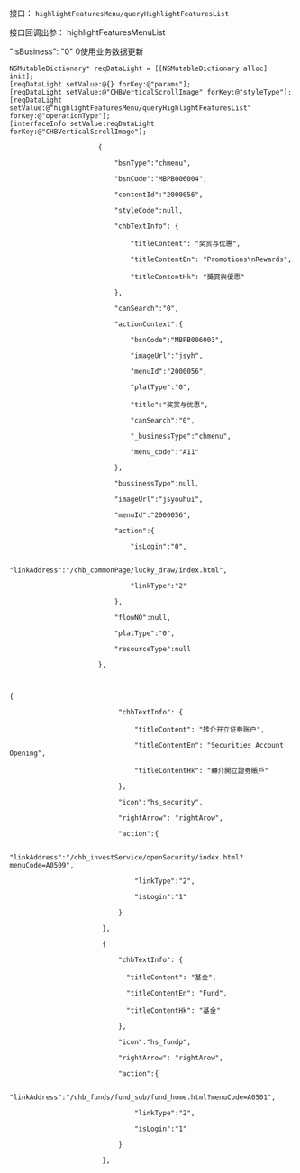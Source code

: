 
接口：
`highlightFeaturesMenu/queryHighlightFeaturesList`

接口回调出参：
highlightFeaturesMenuList

"isBusiness": "0"  0使用业务数据更新

    NSMutableDictionary* reqDataLight = [[NSMutableDictionary alloc] init];
    [reqDataLight setValue:@{} forKey:@"params"];
    [reqDataLight setValue:@"CHBVerticalScrollImage" forKey:@"styleType"];
    [reqDataLight setValue:@"highlightFeaturesMenu/queryHighlightFeaturesList" forKey:@"operationType"];
    [interfaceInfo setValue:reqDataLight forKey:@"CHBVerticalScrollImage"];


```
                      {

                          "bsnType":"chmenu",

                          "bsnCode":"MBPB006004",

                          "contentId":"2000056",

                          "styleCode":null,

                          "chbTextInfo": {

                              "titleContent": "奖赏与优惠",

                              "titleContentEn": "Promotions\nRewards",

                              "titleContentHk": "獎賞與優惠"

                          },

                          "canSearch":"0",

                          "actionContext":{

                              "bsnCode":"MBPB006003",

                              "imageUrl":"jsyh",

                              "menuId":"2000056",

                              "platType":"0",

                              "title":"奖赏与优惠",

                              "canSearch":"0",

                              "_businessType":"chmenu",

                              "menu_code":"A11"

                          },

                          "bussinessType":null,

                          "imageUrl":"jsyouhui",

                          "menuId":"2000056",

                          "action":{

                              "isLogin":"0",

                              "linkAddress":"/chb_commonPage/lucky_draw/index.html",

                              "linkType":"2"

                          },

                          "flowNO":null,

                          "platType":"0",

                          "resourceType":null

                      },



{

                           "chbTextInfo": {

                               "titleContent": "转介开立证券账户",

                               "titleContentEn": "Securities Account Opening",

                               "titleContentHk": "轉介開立證券賬戶"

                           },

                           "icon":"hs_security",

                           "rightArrow": "rightArow",

                           "action":{

                               "linkAddress":"/chb_investService/openSecurity/index.html?menuCode=A0509",

                               "linkType":"2",

                               "isLogin":"1"

                           }

                       },

                       {

                           "chbTextInfo": {

                             "titleContent": "基金",

                             "titleContentEn": "Fund",

                             "titleContentHk": "基金"

                           },

                           "icon":"hs_fundp",

                           "rightArrow": "rightArow",

                           "action":{

                               "linkAddress":"/chb_funds/fund_sub/fund_home.html?menuCode=A0501",

                               "linkType":"2",

                               "isLogin":"1"

                           }

                       },

```